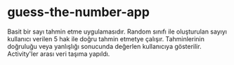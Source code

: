 # guess-the-number-app
Basit bir sayı tahmin etme uygulamasıdır. Random sınıfı ile oluşturulan sayıyı kullanıcı verilen 5 hak ile doğru tahmin etmetye çalışır. Tahminlerinin
doğruluğu veya yanlışlığı sonucunda değerlen kullanıcıya gösterilir. Activity'ler arası veri taşıma yapıldı.
